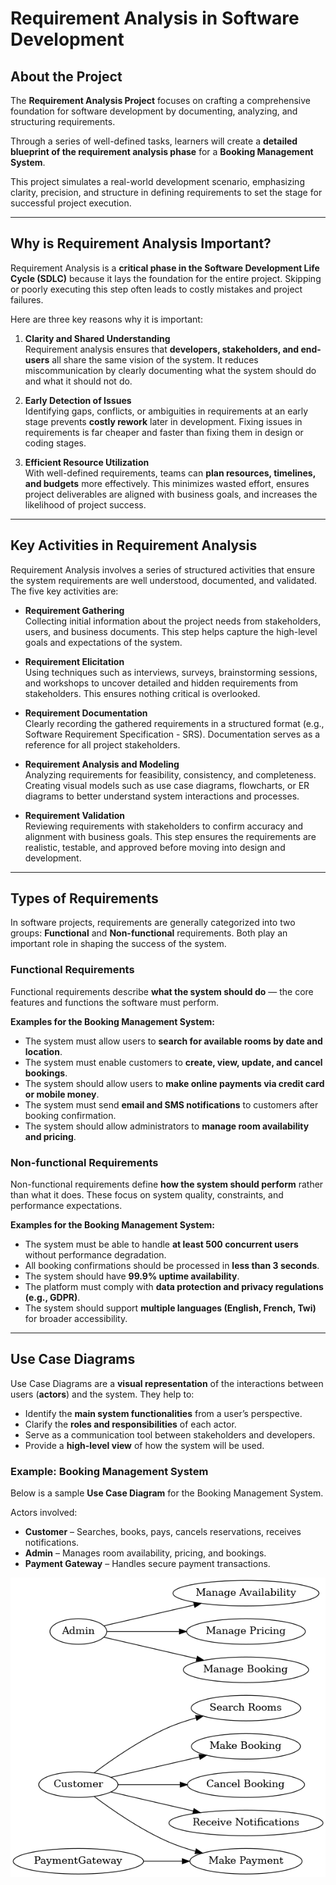 # Requirement Analysis in Software Development

## About the Project
The **Requirement Analysis Project** focuses on crafting a comprehensive foundation for software development by documenting, analyzing, and structuring requirements.  

Through a series of well-defined tasks, learners will create a **detailed blueprint of the requirement analysis phase** for a **Booking Management System**.  

This project simulates a real-world development scenario, emphasizing clarity, precision, and structure in defining requirements to set the stage for successful project execution.

---

##  Why is Requirement Analysis Important?

Requirement Analysis is a **critical phase in the Software Development Life Cycle (SDLC)** because it lays the foundation for the entire project. Skipping or poorly executing this step often leads to costly mistakes and project failures.  

Here are three key reasons why it is important:

1. **Clarity and Shared Understanding**  
   Requirement analysis ensures that **developers, stakeholders, and end-users** all share the same vision of the system. It reduces miscommunication by clearly documenting what the system should do and what it should not do.  

2. **Early Detection of Issues**  
   Identifying gaps, conflicts, or ambiguities in requirements at an early stage prevents **costly rework** later in development. Fixing issues in requirements is far cheaper and faster than fixing them in design or coding stages.  

3. **Efficient Resource Utilization**  
   With well-defined requirements, teams can **plan resources, timelines, and budgets** more effectively. This minimizes wasted effort, ensures project deliverables are aligned with business goals, and increases the likelihood of project success.  

---

##  Key Activities in Requirement Analysis

Requirement Analysis involves a series of structured activities that ensure the system requirements are well understood, documented, and validated. The five key activities are:  

- **Requirement Gathering**  
  Collecting initial information about the project needs from stakeholders, users, and business documents. This step helps capture the high-level goals and expectations of the system.  

- **Requirement Elicitation**  
  Using techniques such as interviews, surveys, brainstorming sessions, and workshops to uncover detailed and hidden requirements from stakeholders. This ensures nothing critical is overlooked.  

- **Requirement Documentation**  
  Clearly recording the gathered requirements in a structured format (e.g., Software Requirement Specification - SRS). Documentation serves as a reference for all project stakeholders.  

- **Requirement Analysis and Modeling**  
  Analyzing requirements for feasibility, consistency, and completeness. Creating visual models such as use case diagrams, flowcharts, or ER diagrams to better understand system interactions and processes.  

- **Requirement Validation**  
  Reviewing requirements with stakeholders to confirm accuracy and alignment with business goals. This step ensures the requirements are realistic, testable, and approved before moving into design and development.  

---

##  Types of Requirements

In software projects, requirements are generally categorized into two groups: **Functional** and **Non-functional** requirements. Both play an important role in shaping the success of the system.  

###  Functional Requirements
Functional requirements describe **what the system should do** — the core features and functions the software must perform.  

**Examples for the Booking Management System:**  
- The system must allow users to **search for available rooms by date and location**.  
- The system must enable customers to **create, view, update, and cancel bookings**.  
- The system should allow users to **make online payments via credit card or mobile money**.  
- The system must send **email and SMS notifications** to customers after booking confirmation.  
- The system should allow administrators to **manage room availability and pricing**.  

### Non-functional Requirements
Non-functional requirements define **how the system should perform** rather than what it does. These focus on system quality, constraints, and performance expectations.  

**Examples for the Booking Management System:**  
- The system must be able to handle **at least 500 concurrent users** without performance degradation.  
- All booking confirmations should be processed in **less than 3 seconds**.  
- The system should have **99.9% uptime availability**.  
- The platform must comply with **data protection and privacy regulations (e.g., GDPR)**.  
- The system should support **multiple languages (English, French, Twi)** for broader accessibility.  

---

##  Use Case Diagrams  

Use Case Diagrams are a **visual representation** of the interactions between users (**actors**) and the system. They help to:  

- Identify the **main system functionalities** from a user’s perspective.  
- Clarify the **roles and responsibilities** of each actor.  
- Serve as a communication tool between stakeholders and developers.  
- Provide a **high-level view** of how the system will be used.  

###  Example: Booking Management System  

Below is a sample **Use Case Diagram** for the Booking Management System.  

Actors involved:  
- **Customer** – Searches, books, pays, cancels reservations, receives notifications.  
- **Admin** – Manages room availability, pricing, and bookings.  
- **Payment Gateway** – Handles secure payment transactions.  

![Use Case Diagram](./alx-booking-uc.png) 

